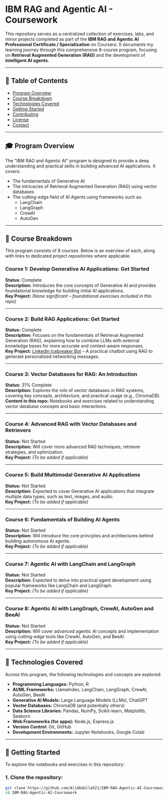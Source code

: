 # IBM RAG and Agentic AI - Coursework

This repository serves as a centralized collection of exercises, labs, and minor projects completed as part of the **IBM RAG and Agentic AI Professional Certificate / Specialization** on Coursera. It documents my learning journey through this comprehensive 8-course program, focusing on **Retrieval Augmented Generation (RAG)** and the development of **intelligent AI agents**.

---

## 📑 Table of Contents

- [Program Overview](#program-overview)
- [Course Breakdown](#course-breakdown)
- [Technologies Covered](#technologies-covered)
- [Getting Started](#getting-started)
- [Contributing](#contributing)
- [License](#license)
- [Contact](#contact)

---

## 🎓 Program Overview

The "IBM RAG and Agentic AI" program is designed to provide a deep understanding and practical skills in building advanced AI applications. It covers:

- The fundamentals of Generative AI
- The intricacies of Retrieval Augmented Generation (RAG) using vector databases
- The cutting-edge field of AI Agents using frameworks such as:
  - LangChain
  - LangGraph
  - CrewAI
  - AutoGen

---

## 📘 Course Breakdown

This program consists of 8 courses. Below is an overview of each, along with links to dedicated project repositories where applicable.

### **Course 1: Develop Generative AI Applications: Get Started**  
**Status:** Complete  
**Description:** Introduces the core concepts of Generative AI and provides foundational knowledge for building initial AI applications.  
**Key Project:** *(None significant – foundational exercises included in this repo)*

---

### **Course 2: Build RAG Applications: Get Started**  
**Status:** Complete  
**Description:** Focuses on the fundamentals of Retrieval Augmented Generation (RAG), explaining how to combine LLMs with external knowledge bases for more accurate and context-aware responses.  
**Key Project:** [LinkedIn Icebreaker Bot](https://github.com/AliAbdallah21/RAG-Icebreaker-Gradio-ChatBot) – A practical chatbot using RAG to generate personalized networking messages.

---

### **Course 3: Vector Databases for RAG: An Introduction**  
**Status:** 31% Complete  
**Description:** Explores the role of vector databases in RAG systems, covering key concepts, architecture, and practical usage (e.g., ChromaDB).  
**Content in this repo:** Notebooks and exercises related to understanding vector database concepts and basic interactions.

---

### **Course 4: Advanced RAG with Vector Databases and Retrievers**  
**Status:** Not Started  
**Description:** Will cover more advanced RAG techniques, retriever strategies, and optimization.  
**Key Project:** *(To be added if applicable)*

---

### **Course 5: Build Multimodal Generative AI Applications**  
**Status:** Not Started  
**Description:** Expected to cover Generative AI applications that integrate multiple data types, such as text, images, and audio.  
**Key Project:** *(To be added if applicable)*

---

### **Course 6: Fundamentals of Building AI Agents**  
**Status:** Not Started  
**Description:** Will introduce the core principles and architectures behind building autonomous AI agents.  
**Key Project:** *(To be added if applicable)*

---

### **Course 7: Agentic AI with LangChain and LangGraph**  
**Status:** Not Started  
**Description:** Expected to delve into practical agent development using popular frameworks like LangChain and LangGraph.  
**Key Project:** *(To be added if applicable)*

---

### **Course 8: Agentic AI with LangGraph, CrewAI, AutoGen and BeeAI**  
**Status:** Not Started  
**Description:** Will cover advanced agentic AI concepts and implementation using cutting-edge tools like CrewAI, AutoGen, and BeeAI.  
**Key Project:** *(To be added if applicable)*

---

## 🧰 Technologies Covered

Across this program, the following technologies and concepts are explored:

- **Programming Languages:** Python, R  
- **AI/ML Frameworks:** LlamaIndex, LangChain, LangGraph, CrewAI, AutoGen, BeeAI  
- **Generative AI Models:** Large Language Models (LLMs), ChatGPT  
- **Vector Databases:** ChromaDB (and potentially others)  
- **Data Science Libraries:** Pandas, NumPy, Scikit-learn, Matplotlib, Seaborn  
- **Web Frameworks (for apps):** Node.js, Express.js  
- **Version Control:** Git, GitHub  
- **Development Environments:** Jupyter Notebooks, Google Colab

---

## 🚀 Getting Started

To explore the notebooks and exercises in this repository:

### 1. Clone the repository:

```bash
git clone https://github.com/AliAbdallah21/IBM-RAG-Agentic-AI-Coursework.git
cd IBM-RAG-Agentic-AI-Coursework
